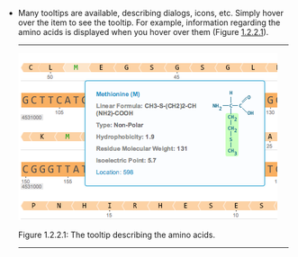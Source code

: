 

-   Many tooltips are available, describing dialogs, icons, etc. Simply
    hover over the item to see the tooltip. For example, information
    regarding the amino acids is displayed when you hover over them
    (Figure [1.2.2.1](#x1-8001r1)).

    ------------------------------------------------------------------------

    <div class="figure">

    <span id="x1-8001r1"></span>
    ![PIC](../../../pictures/UI_screenshots/aa_tooltip.png)
    <div class="caption">

    <span class="id">Figure 1.2.2.1: </span><span class="content">The
    tooltip describing the amino acids.</span>

    </div>

    </div>

    ------------------------------------------------------------------------
